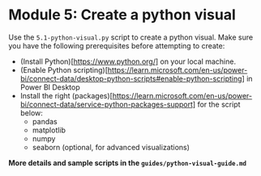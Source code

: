# Module 5: Create a python visual

Use the `5.1-python-visual.py` script to create a python visual. Make sure you have the following prerequisites before attempting to create:
- (Install Python)[https://www.python.org/] on your local machine.
- (Enable Python scripting)[https://learn.microsoft.com/en-us/power-bi/connect-data/desktop-python-scripts#enable-python-scripting] in Power BI Desktop
- Install the right (packages)[https://learn.microsoft.com/en-us/power-bi/connect-data/service-python-packages-support] for the script below:
   - pandas
   - matplotlib
   - numpy
   - seaborn (optional, for advanced visualizations)

**More details and sample scripts in the `guides/python-visual-guide.md`**